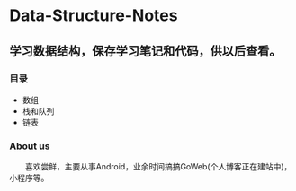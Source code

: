 # Data-Structure-Notes
## 学习数据结构，保存学习笔记和代码，供以后查看。
### 目录
* 数组
* 栈和队列
* 链表


### About us
&emsp;&emsp;喜欢尝鲜，主要从事Android，业余时间搞搞GoWeb(个人博客正在建站中)，小程序等。
